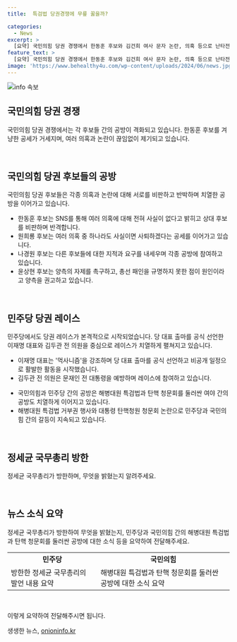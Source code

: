 ```yaml
---
title:  특검법 당권경쟁에 무릎 꿇을까? 

categories:
  - News
excerpt: >
  [요약] 국민의힘 당권 경쟁에서 한동훈 후보와 김건희 여사 문자 논란, 의혹 등으로 난타전이 계속되고 있다. 반박과 공세가 고조되며, 후보들 간 공방이 격화되고 있으며, 오늘 오후에는 토론회가 예정되어 있다. 민주당에서는 당권 레이스가 본격화되었으며, 관련하여 이재명 대표와 김두관 전 의원의 활동이 시작되었다. 민주당과 국민의힘 사이의 여야 공방도 치열하게 이어지고 있다. 임성근 전 사단장과 관련된 녹취록을 토대로 대여 압박 강화, 탄핵 청문회 논란이 계속되고 있으며, 이에 관한 공방이 이어지고 있다.
feature_text: >
  [요약] 국민의힘 당권 경쟁에서 한동훈 후보와 김건희 여사 문자 논란, 의혹 등으로 난타전이 계속되고 있다. 반박과 공세가 고조되며, 후보들 간 공방이 격화되고 있으며, 오늘 오후에는 토론회가 예정되어 있다. 민주당에서는 당권 레이스가 본격화되었으며, 관련하여 이재명 대표와 김두관 전 의원의 활동이 시작되었다. 민주당과 국민의힘 사이의 여야 공방도 치열하게 이어지고 있다. 임성근 전 사단장과 관련된 녹취록을 토대로 대여 압박 강화, 탄핵 청문회 논란이 계속되고 있으며, 이에 관한 공방이 이어지고 있다.
image: 'https://www.behealthy4u.com/wp-content/uploads/2024/06/news.jpg'
---
```


<p><img src="https://www.behealthy4u.com/wp-content/uploads/2024/06/news.jpg" alt="info 속보" /></p>

<h2 data-ke-size="size26">국민의힘 당권 경쟁</h2>

<p>국민의힘 당권 경쟁에서는 각 후보들 간의 공방이 격화되고 있습니다. 한동훈 후보를 겨냥한 공세가 거세지며, 여러 의혹과 논란이 끊임없이 제기되고 있습니다.</p>

<p data-ke-size="size16">&nbsp;</p>

<h2 data-ke-size="size26">국민의힘 당권 후보들의 공방</h2>

<p>국민의힘 당권 후보들은 각종 의혹과 논란에 대해 서로를 비판하고 반박하며 치열한 공방을 이어가고 있습니다. </p>

<ul>
    <li>한동훈 후보는 SNS를 통해 여러 의혹에 대해 전혀 사실이 없다고 밝히고 상대 후보를 비판하며 반격합니다.</li>
    <li>원희룡 후보는 여러 의혹 중 하나라도 사실이면 사퇴하겠다는 공세를 이어가고 있습니다.</li>
    <li>나경원 후보는 다른 후보들에 대한 지적과 요구를 내세우며 각종 공방에 참여하고 있습니다.</li>
    <li>윤상현 후보는 양측의 자제를 촉구하고, 총선 패인을 규명하지 못한 점이 원인이라고 양측을 권고하고 있습니다.</li>
</ul>

<p data-ke-size="size16">&nbsp;</p>

<h2 data-ke-size="size26">민주당 당권 레이스</h2>

<p>민주당에서도 당권 레이스가 본격적으로 시작되었습니다. 당 대표 출마를 공식 선언한 이재명 대표와 김두관 전 의원을 중심으로 레이스가 치열하게 펼쳐지고 있습니다.</p>

<ul>
    <li>이재명 대표는 '먹사니즘'을 강조하며 당 대표 출마를 공식 선언하고 비공개 일정으로 활발한 활동을 시작했습니다.</li>
    <li>김두관 전 의원은 문재인 전 대통령을 예방하며 레이스에 참여하고 있습니다.</li>
</ul>

<ul>
    <li>국민의힘과 민주당 간의 공방은 해병대원 특검법과 탄핵 청문회를 둘러싼 여야 간의 공방도 치열하게 이어지고 있습니다.</li>
    <li>해병대원 특검법 거부권 행사와 대통령 탄핵청원 청문회 논란으로 민주당과 국민의힘 간의 갈등이 지속되고 있습니다.</li>
</ul>

<p data-ke-size="size16">&nbsp;</p>

<h2 data-ke-size="size26">정세균 국무총리 방한</h2>

<p>정세균 국무총리가 방한하며, 무엇을 밝혔는지 알려주세요.</p>

<p data-ke-size="size16">&nbsp;</p>

<h2 data-ke-size="size26">뉴스 소식 요약</h2>

<p>정세균 국무총리가 방한하여 무엇을 밝혔는지, 민주당과 국민의힘 간의 해병대원 특검법과 탄핵 청문회를 둘러싼 공방에 대한 소식 등을 요약하여 전달해주세요.</p>

<table>
    <tr>
        <td style="text-align: center; height: 17px;"><b>민주당</b></td>
        <td style="text-align: center; height: 17px;"><b>국민의힘</b></td>
    </tr>
    <tr>
        <td>방한한 정세균 국무총리의 발언 내용 요약</td>
        <td>해병대원 특검법과 탄핵 청문회를 둘러싼 공방에 대한 소식 요약</td>
    </tr>
</table>

<p data-ke-size="size16">&nbsp;</p>

<p>이렇게 요약하여 전달해주시면 됩니다.</p>
생생한 뉴스, <a href="https://onioninfo.kr" rel="dofollow">onioninfo.kr</a>


